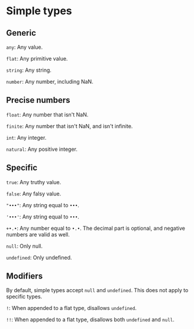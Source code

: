 # Simple types

## Generic

`any`: Any value.

`flat`: Any primitive value.

`string`: Any string.

`number`: Any number, including NaN.

## Precise numbers

`float`: Any number that isn't NaN.

`finite`: Any number that isn't NaN, and isn't infinite.

`int`: Any integer.

`natural`: Any positive integer.

## Specific

`true`: Any truthy value.

`false`: Any falsy value.


`"•••"`: Any string equal to `•••`.

`'•••'`: Any string equal to `•••`.


`+•.•`: Any number equal to `•.•`. The decimal part is optional, and negative numbers are valid as well.


`null`: Only null.

`undefined`: Only undefined.

## Modifiers

By default, simple types accept `null` and `undefined`. 
This does not apply to specific types.

`!`: When appended to a flat type, disallows `undefined`.

`!!`: When appended to a flat type, disallows both `undefined` and `null`.
